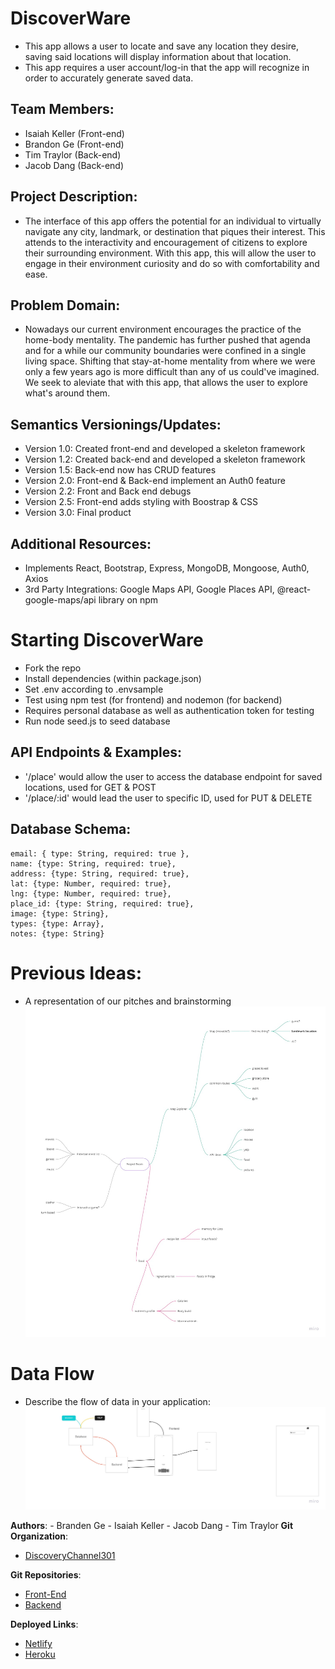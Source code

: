 # DiscoverWare
- This app allows a user to locate and save any location they desire, saving said locations will display information about that location.
- This app requires a user account/log-in that the app will recognize in order to accurately generate saved data.

## Team Members:
- Isaiah Keller (Front-end)
- Brandon Ge (Front-end)
- Tim Traylor (Back-end)
- Jacob Dang (Back-end)

## Project Description:
- The interface of this app offers the potential for an individual to virtually navigate any city, landmark, or destination that piques their interest. This attends to the interactivity and encouragement of citizens to explore their surrounding environment. With this app, this will allow the user to engage in their environment curiosity and do so with comfortability and ease.

## Problem Domain:
- Nowadays our current environment encourages the practice of the home-body mentality. The pandemic has further pushed that agenda and for a while our community boundaries were confined in a single living space. Shifting that stay-at-home mentality from where we were only a few years ago is more difficult than any of us could've imagined. We seek to aleviate that with this app, that allows the user to explore what's around them.

## Semantics Versionings/Updates:
- Version 1.0: Created front-end and developed a skeleton framework
- Version 1.2: Created back-end and developed a skeleton framework
- Version 1.5: Back-end now has CRUD features
- Version 2.0: Front-end & Back-end implement an Auth0 feature
- Version 2.2: Front and Back end debugs
- Version 2.5: Front-end adds styling with Boostrap & CSS
- Version 3.0: Final product


## Additional Resources:
- Implements React, Bootstrap, Express, MongoDB, Mongoose, Auth0, Axios
- 3rd Party Integrations: Google Maps API, Google Places API, @react-google-maps/api library on npm

# Starting DiscoverWare
- Fork the repo
- Install dependencies (within package.json)
- Set .env according to .envsample
- Test using npm test (for frontend) and nodemon (for backend)
- Requires personal database as well as authentication token for testing
- Run node seed.js to seed database

## API Endpoints & Examples:
- '/place' would allow the user to access the database endpoint for saved locations, used for GET & POST
- '/place/:id' would lead the user to specific ID, used for PUT & DELETE

## Database Schema:
    email: { type: String, required: true },
    name: {type: String, required: true},
    address: {type: String, required: true},
    lat: {type: Number, required: true},
    lng: {type: Number, required: true},
    place_id: {type: String, required: true},
    image: {type: String},
    types: {type: Array},
    notes: {type: String}

# Previous Ideas:
- A representation of our pitches and brainstorming
        ![ideas](./public/images/pitchimage.jpg)

# Data Flow
- Describe the flow of data in your application:
        ![dataflow](./public/images/flowdata.jpg)

**Authors**:
    - Branden Ge
    - Isaiah Keller
    - Jacob Dang
    - Tim Traylor
**Git Organization**:
- [DiscoveryChannel301](https://github.com/DiscoveryChannel301)

**Git Repositories**:
- [Front-End](https://github.com/DiscoveryChannel301/discoverware)
- [Backend](https://github.com/DiscoveryChannel301/discoverware-api)

**Deployed Links**:
- [Netlify](https://discoverware.netlify.app/)
- [Heroku](https://discoverware-backend.herokuapp.com/)

